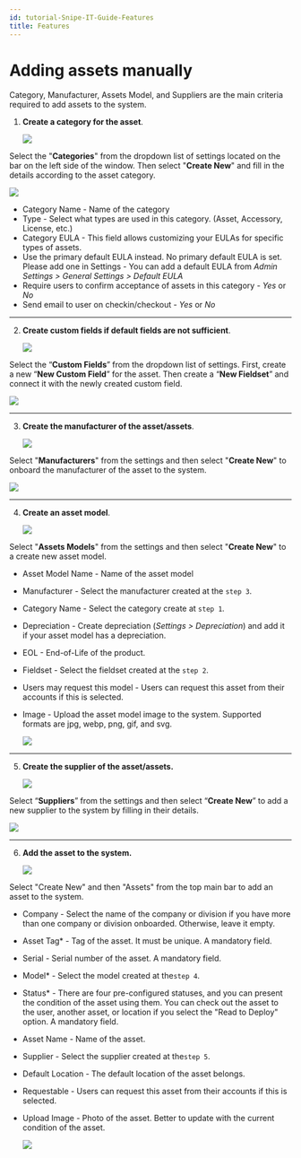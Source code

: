 ```yaml
---
id: tutorial-Snipe-IT-Guide-Features
title: Features
---
```


<!-- ## Features -->

# Adding assets manually
Category, Manufacturer, Assets Model, and Suppliers are the main criteria required to add assets to the system.
1. **Create a category for the asset**.

    ![](../../../../../static/img/tutorial/category1.png)

Select the "**Categories**" from the dropdown list of settings located on the bar on the left side of the window. Then select "**Create New**" and fill in the details according to the asset category.

   ![](../../../../../static/img/tutorial/category2.png)

* Category Name - Name of the category
* Type - Select what types are used in this category. (Asset, Accessory, License, etc.)
* Category EULA - This field allows customizing your EULAs for specific types of assets.
* Use the primary default EULA instead. No primary default EULA is set. Please add one in Settings - You can add a default EULA from *Admin Settings > General Settings > Default EULA*
* Require users to confirm acceptance of assets in this category - *Yes* or *No*
* Send email to user on checkin/checkout - *Yes* or *No*
---
2. **Create custom fields if default fields are not sufficient**.

   ![](../../../../../static/img/tutorial/custom_field1.png)

Select the “**Custom Fields**” from the dropdown list of settings. First, create a new “**New Custom Field**” for the asset. Then create a “**New Fieldset**” and connect it with the newly created custom field.

   ![](../../../../../static/img/tutorial/custom_field2.png)

---
3. **Create the manufacturer of the asset/assets**.

   ![](../../../../../static/img/tutorial/manufacture1.png)

Select "**Manufacturers**" from the settings and then select "**Create New**" to onboard the manufacturer of the asset to the system. 

   ![](../../../../../static/img/tutorial/manufacture2.png)

---
4. **Create an asset model**.

   ![](../../../../../static/img/tutorial/model1.png)

Select "**Assets Models**" from the settings and then select "**Create New**" to a create new asset model.
* Asset Model Name - Name of the asset model
* Manufacturer - Select the manufacturer created at the ```step 3```.
* Category Name - Select the category create at ```step 1```.
* Depreciation - Create depreciation (*Settings > Depreciation*) and add it if your asset model has a depreciation.
* EOL - End-of-Life of the product.
* Fieldset - Select the fieldset created at the ```step 2```.
* Users may request this model - Users can request this asset from their accounts if this is selected.
* Image - Upload the asset model image to the system. Supported formats are jpg, webp, png, gif, and svg.

   ![](../../../../../static/img/tutorial/model2.png)

---
5. **Create the supplier of the asset/assets.**

   ![](../../../../../static/img/tutorial/supplier1.png)

Select “**Suppliers**” from the settings and then select “**Create New**” to add a new supplier to the system by filling in their details.

   ![](../../../../../static/img/tutorial/supplier2.png)

---
6. **Add the asset to the system.**

   ![](../../../../../static/img/tutorial/create_asset1.png)

Select "Create New" and then "Assets" from the top main bar to add an asset to the system.
* Company - Select the name of the company or division if you have more than one company or division onboarded. Otherwise, leave it empty.
* Asset Tag* - Tag of the asset. It must be unique. A mandatory field.
* Serial - Serial number of the asset. A mandatory field.
* Model* - Select the model created at the```step 4```. 
* Status* - There are four pre-configured statuses, and you can present the condition of the asset using them. You can check out the asset to the user, another asset, or location if you select the "Read to Deploy" option. A mandatory field.
* Asset Name - Name of the asset.
* Supplier - Select the supplier created at the```step 5```.
* Default Location - The default location of the asset belongs.
* Requestable - Users can request this asset from their accounts if this is selected.
* Upload Image - Photo of the asset. Better to update with the current condition of the asset.

  ![](../../../../../static/img/tutorial/create_asset2.png)
